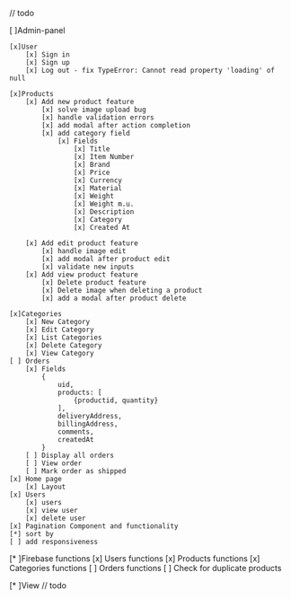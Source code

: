 // todo 

[ ]Admin-panel

    [x]User
        [x] Sign in
        [x] Sign up
        [x] Log out - fix TypeError: Cannot read property 'loading' of null

    [x]Products
        [x] Add new product feature 
            [x] solve image upload bug
            [x] handle validation errors
            [x] add modal after action completion
            [x] add category field
                [x] Fields
                    [x] Title
                    [x] Item Number
                    [x] Brand
                    [x] Price
                    [x] Currency
                    [x] Material
                    [x] Weight
                    [x] Weight m.u.
                    [x] Description
                    [x] Category
                    [x] Created At
   
        [x] Add edit product feature
            [x] handle image edit
            [x] add modal after product edit
            [x] validate new inputs
        [x] Add view product feature
            [x] Delete product feature
            [x] Delete image when deleting a product
            [x] add a modal after product delete

    [x]Categories 
        [x] New Category
        [x] Edit Category
        [x] List Categories
        [x] Delete Category
        [x] View Category
    [ ] Orders
        [x] Fields 
            {
                uid, 
                products: [
                    {productid, quantity}
                ],
                deliveryAddress, 
                billingAddress,
                comments,
                createdAt
            }
        [ ] Display all orders
        [ ] View order
        [ ] Mark order as shipped
    [x] Home page 
        [x] Layout
    [x] Users
        [x] users
        [x] view user
        [x] delete user
    [x] Pagination Component and functionality
    [*] sort by 
    [ ] add responsiveness

[* ]Firebase functions
    [x] Users functions
    [x] Products functions
    [x] Categories functions
    [ ] Orders functions
    [ ] Check for duplicate products

[* ]View 
    // todo